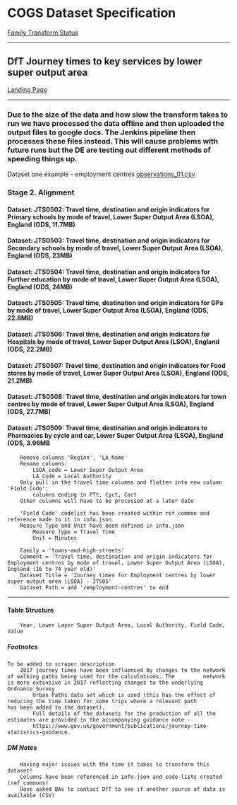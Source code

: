 # COGS Dataset Specification


[Family Transform Status](https://gss-cogs.github.io/family-towns-and-high-streets/datasets/index.html)

----------

## DfT Journey times to key services by lower super output area

[Landing Page](https://www.gov.uk/government/statistical-data-sets/journey-time-statistics-data-tables-jts)

----------

### **Due to the size of the data and how slow the transform takes to run we have processed the data offline and then uploaded the output files to google docs. The Jenkins pipeline then processes these files instead. This will cause problems with future runs but the DE are testing out different methods of speeding things up.**
Dataset one example - employment centres
[observations_01.csv](https://drive.google.com/file/d/1SeekTbw2ShjSws_I5G5bTG8va0hhJ5wg/view?usp=sharing)

### Stage 2. Alignment

#### Dataset: JTS0502: Travel time, destination and origin indicators for Primary schools by mode of travel, Lower Super Output Area (LSOA), England (ODS, 11.7MB)

#### Dataset: JTS0503: Travel time, destination and origin indicators for Secondary schools by mode of travel, Lower Super Output Area (LSOA), England (ODS, 23MB)

#### Dataset: JTS0504: Travel time, destination and origin indicators for Further education by mode of travel, Lower Super Output Area (LSOA), England (ODS, 24MB)

#### Dataset: JTS0505: Travel time, destination and origin indicators for GPs by mode of travel, Lower Super Output Area (LSOA), England (ODS, 22.8MB)

#### Dataset: JTS0506: Travel time, destination and origin indicators for Hospitals by mode of travel, Lower Super Output Area (LSOA), England (ODS, 22.2MB)

#### Dataset: JTS0507: Travel time, destination and origin indicators for Food stores by mode of travel, Lower Super Output Area (LSOA), England (ODS, 21.2MB)

#### Dataset: JTS0508: Travel time, destination and origin indicators for town centres by mode of travel, Lower Super Output Area (LSOA), England (ODS, 27.7MB)

#### Dataset: JTS0509: Travel time, destination and origin indicators to Pharmacies by cycle and car, Lower Super Output Area (LSOA), England (ODS, 3.96MB

		Remove columns 'Region', 'LA_Name'
		Rename columns:
			LSOA_code = Lower Super Output Area
			LA_Code = Local Authority
		Only pull in the travel time columns and flatten into new column 'Field Code':
			columns ending in PTt, Cyct, Cart
		Other columns will have to be processed at a later date
			
		'Field Code' codelist has been created within ref_common and reference made to it in info.json
		Measure Type and Unit have been defined in info.json
			Measure Type = Travel Time
			Unit = Minutes

		Family = 'towns-and-high-streets'
		Comment = 'Travel time, destination and origin indicators for Employment centres by mode of travel, Lower Super Output Area (LSOA), England (16 to 74 year old)'
		Dataset Title = 'Journey times for Employment centres by lower super output area (LSOA) - JTS05'
		Dataset Path = add '/employment-centres' to end

----------

#### Table Structure

		Year, Lower Layer Super Output Area, Local Authority, Field Code, Value

##### Footnotes

	To be added to scraper description
		2017 journey times have been influenced by changes to the network of walking paths being used for the calculations. The 		network is more extensive in 2017 reflecting changes to the underlying Ordnance Survey
    		Urban Paths data set which is used (this has the effect of reducing the time taken for some trips where a relevant path 		has been added to the dataset).
    		Full details of the datasets for the production of all the estimates are provided in the accompanying guidance note - 
    		https://www.gov.uk/government/publications/journey-time-statistics-guidance.

##### DM Notes

		Having major issues with the time it takes to transform this dataset!
		Columns have been referenced in info.json and code lists created (ref_commons)
		Have asked BAs to contact DfT to see if another source of data is available (CSV)
